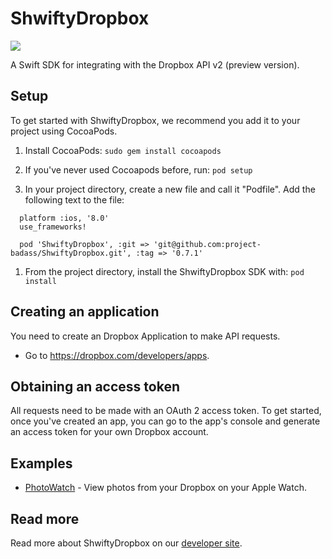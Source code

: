 # ShwiftyDropbox

![](http://cl.ly/image/0y13063b1Z22/Image%202015-11-16%20at%2012.07.14%20PM.png)

A Swift SDK for integrating with the Dropbox API v2 (preview version).

## Setup

To get started with ShwiftyDropbox, we recommend you add it to your project using CocoaPods.

1. Install CocoaPods:
```sudo gem install cocoapods```

1. If you've never used Cocoapods before, run:
```pod setup```

1. In your project directory, create a new file and call it "Podfile". Add the following text to the file:
```
  platform :ios, '8.0'
  use_frameworks!

  pod 'ShwiftyDropbox', :git => 'git@github.com:project-badass/ShwiftyDropbox.git', :tag => '0.7.1'
``` 

1. From the project directory, install the ShwiftyDropbox SDK with:
```pod install```

## Creating an application

You need to create an Dropbox Application to make API requests.

- Go to https://dropbox.com/developers/apps.

## Obtaining an access token

All requests need to be made with an OAuth 2 access token. To get started, once
you've created an app, you can go to the app's console and generate an access
token for your own Dropbox account.

## Examples

* [PhotoWatch](https://github.com/dropbox/PhotoWatch) - View photos from your Dropbox on your Apple Watch.

## Read more

Read more about ShwiftyDropbox on our [developer site](https://www.dropbox.com/developers/documentation/swift).
